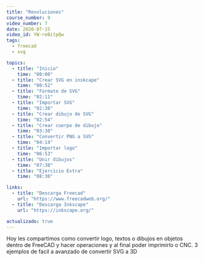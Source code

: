 ```yaml
---
title: "Revoluciones"
course_number: 9
video_number: 7
date: 2020-07-15
video_id: YW-reBitpQw
tags:
  - freecad
  - svg

topics:
  - title: "Inicio"
    time: "00:00"
  - title: "Crear SVG en inskcape"
    time: "00:52"
  - title: "Formato de SVG"
    time: "02:11"
  - title: "Importar SVG"
    time: "02:38"
  - title: "Crear dibujo de SVG"
    time: "02:54"
  - title: "Crear cuerpo de dibujo"
    time: "03:30"
  - title: "Convertir PNG a SVG"
    time: "04:14"
  - title: "Importar logo"
    time: "06:53"
  - title: "Unir dibujos"
    time: "07:38"
  - title: "Ejercicio Extra"
    time: "08:30"

links:
  - title: "Descarga Freecad"
    url: "https://www.freecadweb.org/"
  - title: "Descarga Inkscape"
    url: "https://inkscape.org/"

actualizado: true
---
```


Hoy les compartimos como convertir logo, textos o dibujos en objetos dentro de FreeCAD y hacer operaciones y al final poder imprimirlo o CNC. 3 ejemplos de facil a avanzado de convertir SVG a 3D
